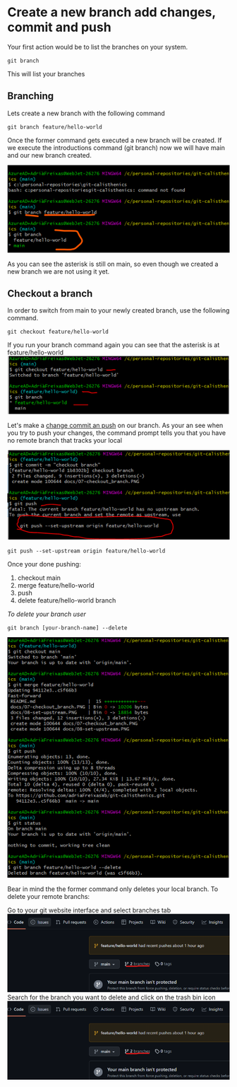 # Create a new branch add changes, commit and push

Your first action would be to list the branches on your system.
```
git branch
``` 
This will list your branches

## Branching

Lets create a new branch with the following command
```
git branch feature/hello-world
```

Once the former command gets executed a new branch will be created. If we execute the introductions command (git branch) now we will have main and our new branch created.

![alt text](./docs/imgs/06-create_branch.png "Create a branch")

As you can see the asterisk is still on main, so even though we created a new branch we are not using it yet. 

## Checkout a branch

In order to switch from main to your newly created branch, use the following command.

```
git checkout feature/hello-world
```
If you run your branch command again you can see that the asterisk is at feature/hello-world
![alt text](./docs/imgs/07-checkout_branch.PNG "Create a branch")

Let's make a [change commit an push](./Session1.md#commiting-changes-and-pushing-them) on our branch. As your an see when you try to push your changes, the command prompt tells you that you have no remote branch that tracks your local

![alt text](./docs/imgs/08-set_upstream.PNG "Create a branch on origin")
```
git push --set-upstream origin feature/hello-world
```

Once your done pushing:
1. checkout main 
2. merge feature/hello-world 
3. push 
4. delete feature/hello-world branch

*To delete your branch user*
```
git branch [your-branch-name] --delete
```

![alt text](./docs/imgs/09-merge_to_main_and_delete_branch.PNG "Create a branch on origin")

Bear in mind the the former command only deletes your local branch. To delete your remote branchs: 

Go to your git website interface and select branches tab
![alt text](./docs/imgs/10-git-website-branches.png "Git website branches")
Search for the branch you want to delete and click on the trash bin icon
![alt text](./docs/imgs/10-git-website-branches.png "Git website delete old branches")